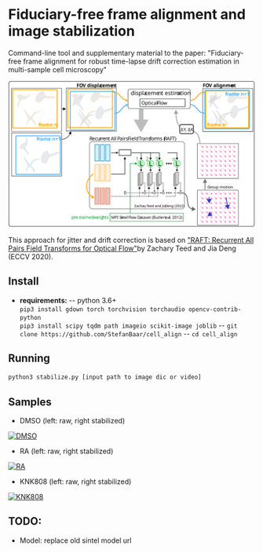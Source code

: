 # Fiduciary-free frame alignment and image stabilization

Command-line tool and supplementary material to the paper: "Fiduciary-free frame alignment for robust time-lapse drift correction estimation in multi-sample cell microscopy"

![overview](images/idea.svg)

This approach for jitter and drift correction is based on ["RAFT: Recurrent All Pairs Field Transforms for Optical Flow"](https://arxiv.org/pdf/2003.12039.pdf)by Zachary Teed and Jia Deng (ECCV 2020).

## Install

- **requirements:**
-- python 3.6+ \
   `pip3 install gdown torch torchvision torchaudio opencv-contrib-python` \
   `pip3 install scipy tqdm path imageio scikit-image joblib`
-- `git clone https://github.com/StefanBaar/cell_align`
-- `cd cell_align`

## Running
   ```bash
   python3 stabilize.py [input path to image dic or video]
   ```
## Samples

- DMSO (left: raw, right stabilized)

[![DMSO](https://img.youtube.com/vi/gazuq-znHJ4/hqdefault.jpg)](https://youtu.be/gazuq-znHJ4)
- RA (left: raw, right stabilized)

[![RA](https://img.youtube.com/vi/PBX6gSWabdU/hqdefault.jpg)](https://youtu.be/PBX6gSWabdU)
- KNK808 (left: raw, right stabilized)

[![KNK808](https://img.youtube.com/vi/OyPupI3irXw/hqdefault.jpg)](https://youtu.be/OyPupI3irXw)




## TODO:
- Model: replace old sintel model url


<!--- This repo requires RAFT
git submodule add https://github.com/princeton-vl/RAFT -->
